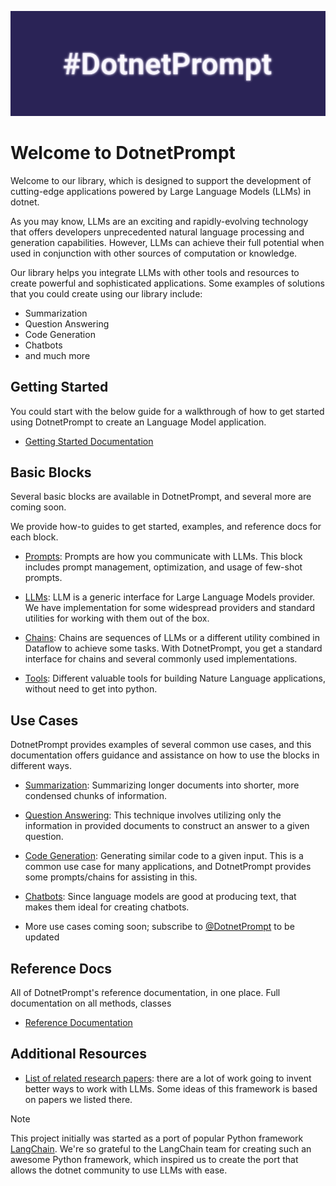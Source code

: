 ﻿![Image](./images/logo.png)

# Welcome to DotnetPrompt

Welcome to our library, which is designed to support the development of cutting-edge applications powered by Large Language Models (LLMs) in dotnet.

As you may know, LLMs are an exciting and rapidly-evolving technology that offers developers unprecedented natural language processing and generation capabilities. However, LLMs can achieve their full potential when used in conjunction with other sources of computation or knowledge.

Our library helps you integrate LLMs with other tools and resources to create powerful and sophisticated applications. Some examples of solutions that you could create using our library include:
- Summarization
- Question Answering
- Code Generation
- Chatbots
- and much more

## Getting Started

You could start with the below guide for a walkthrough of how to get started using DotnetPrompt to create an Language Model application.

- [Getting Started Documentation](./docs/getting_started.md)

## Basic Blocks

Several basic blocks are available in DotnetPrompt, and several more are coming soon.

We provide how-to guides to get started, examples, and reference docs for each block.

- [Prompts](./docs/prompts/getting_started.md): Prompts are how you communicate with LLMs. This block includes prompt management, optimization, and usage of few-shot prompts.

- [LLMs](./docs/LLMs/getting_started.md): LLM is a generic interface for Large Language Models provider. We have implementation for some widespread providers and standard utilities for working with them out of the box.

- [Chains](./docs/chains/getting_started.md): Chains are sequences of LLMs or a different utility combined in Dataflow to achieve some tasks. With DotnetPrompt, you get a standard interface for chains and several commonly used implementations.

- [Tools](./docs/tools/getting_started.md): Different valuable tools for building Nature Language applications, without need to get into python.

## Use Cases
    
DotnetPrompt provides examples of several common use cases, and this documentation offers guidance and assistance on how to use the blocks in different ways.

- [Summarization](./docs/usecases/summarization.md): Summarizing longer documents into shorter, more condensed chunks of information.

- [Question Answering](./docs/usecases/chatbots.md): This technique involves utilizing only the information in provided documents to construct an answer to a given question.

- [Code Generation](./docs/usecases/code_generation.md): Generating similar code to a given input. This is a common use case for many applications, and DotnetPrompt provides some prompts/chains for assisting in this.

- [Chatbots](./docs/usecases/chatbots.md): Since language models are good at producing text, that makes them ideal for creating chatbots.

- More use cases coming soon; subscribe to [@DotnetPrompt](https://twitter.com/dotnetprompt) to be updated

## Reference Docs

All of DotnetPrompt's reference documentation, in one place. Full documentation on all methods, classes

- [Reference Documentation](./api/index.md)

## Additional Resources 

- [List of related research papers](./docs/research_papers.md): there are a lot of work going to invent better ways to work with LLMs. Some ideas of this framework is based on papers we listed there.

> [!NOTE]
> This project initially was started as a port of popular Python framework [LangChain](https://github.com/hwchase17/langchain). 
> We're so grateful to the LangChain team for creating such an awesome Python framework, which inspired us to create the port that allows the dotnet community to use LLMs with ease. 